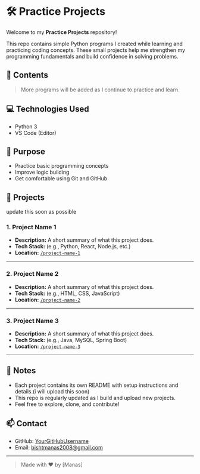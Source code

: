 # 🛠️ Practice Projects

Welcome to my **Practice Projects** repository!

This repo contains simple Python programs I created while learning and practicing coding concepts. These small projects help me strengthen my programming fundamentals and build confidence in solving problems.

## 📂 Contents

> More programs will be added as I continue to practice and learn.

## 💻 Technologies Used

- Python 3
- VS Code (Editor)

## 🧠 Purpose

- Practice basic programming concepts
- Improve logic building
- Get comfortable using Git and GitHub

## 📁 Projects
update this soon as possible 
### 1. Project Name 1
- **Description:** A short summary of what this project does.
- **Tech Stack:** (e.g., Python, React, Node.js, etc.)
- **Location:** [`/project-name-1`](./project-name-1)

---

### 2. Project Name 2
- **Description:** A short summary of what this project does.
- **Tech Stack:** (e.g., HTML, CSS, JavaScript)
- **Location:** [`/project-name-2`](./project-name-2)

---

### 3. Project Name 3
- **Description:** A short summary of what this project does.
- **Tech Stack:** (e.g., Java, MySQL, Spring Boot)
- **Location:** [`/project-name-3`](./project-name-3)

---

## 📌 Notes

- Each project contains its own README with setup instructions and details.(i will upload this soon)
- This repo is regularly updated as I build and upload new projects.
- Feel free to explore, clone, and contribute!

## 📫 Contact

- GitHub: [YourGitHubUsername](https://github.com/BishtManas)
- Email: bishtmanas2008@gmail.com

---

> Made with ❤️ by [Manas]

